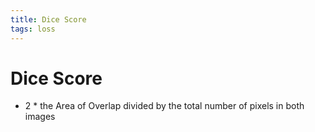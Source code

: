 ```yaml
---
title: Dice Score
tags: loss
---
```


# Dice Score
- 2 * the Area of Overlap divided by the total number of pixels in both images









